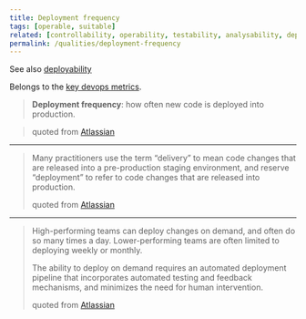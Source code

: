 ```yaml
---
title: Deployment frequency
tags: [operable, suitable]
related: [controllability, operability, testability, analysability, deployability, devops-metrics, releasability]
permalink: /qualities/deployment-frequency
---
```



See also [deployability](/qualities/deployability)

Belongs to the [key devops metrics](/qualities/devops-metrics).


>**Deployment frequency**: how often new code is deployed into production.  

>quoted from [Atlassian](https://www.atlassian.com/devops/frameworks/devops-metrics)

<hr class="with-no-margin"/>

>Many practitioners use the term “delivery” to mean code changes that are released into a pre-production staging environment, and reserve “deployment” to refer to code changes that are released into production.  
>
>quoted from [Atlassian](https://www.atlassian.com/devops/frameworks/devops-metrics)

<hr class="with-no-margin"/>

>High-performing teams can deploy changes on demand, and often do so many times a day. 
>Lower-performing teams are often limited to deploying weekly or monthly.  
>
>The ability to deploy on demand requires an automated deployment pipeline that incorporates automated testing and feedback mechanisms, and minimizes the need for human intervention. 
>
>quoted from [Atlassian](https://www.atlassian.com/devops/frameworks/devops-metrics)
